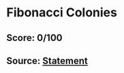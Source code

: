 # Fibonacci Colonies

## Score: 0/100

## Source: [Statement](https://training.olinfo.it/#/task/ois_fibonaccibug/statement)
